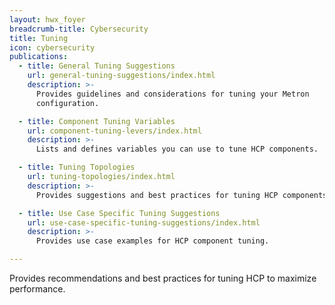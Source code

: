 ```yaml
---
layout: hwx_foyer
breadcrumb-title: Cybersecurity
title: Tuning
icon: cybersecurity
publications:
  - title: General Tuning Suggestions
    url: general-tuning-suggestions/index.html
    description: >-
      Provides guidelines and considerations for tuning your Metron
      configuration.

  - title: Component Tuning Variables
    url: component-tuning-levers/index.html
    description: >-
      Lists and defines variables you can use to tune HCP components.

  - title: Tuning Topologies
    url: tuning-topologies/index.html
    description: >-
      Provides suggestions and best practices for tuning HCP components.

  - title: Use Case Specific Tuning Suggestions
    url: use-case-specific-tuning-suggestions/index.html
    description: >-
      Provides use case examples for HCP component tuning.

---
```


Provides recommendations and best practices for tuning HCP to maximize
performance.
